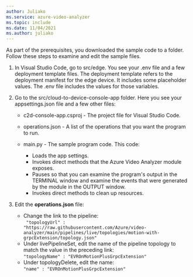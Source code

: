 ```yaml
---
author: Juliako
ms.service: azure-video-analyzer
ms.topic: include
ms.date: 11/04/2021
ms.author: juliako
---
```


As part of the prerequisites, you downloaded the sample code to a folder. Follow these steps to examine and edit the sample files.

1. In Visual Studio Code, go to src/edge. You see your .env file and a few deployment template files.
The deployment template refers to the deployment manifest for the edge device. It includes some placeholder values. The .env file includes the values for those variables.
1. Go to the src/cloud-to-device-console-app folder. Here you see your appsettings.json file and a few other files:

    * c2d-console-app.csproj - The project file for Visual Studio Code.
    * operations.json - A list of the operations that you want the program to run.
    * main.py - The sample program code. This code:
        
        * Loads the app settings.
        * Invokes direct methods that the Azure Video Analyzer module exposes. 
        * Pauses so that you can examine the program's output in the TERMINAL window and examine the events that were generated by the module in the OUTPUT window.
        * Invokes direct methods to clean up resources.
1. Edit the **operations.json** file:

    * Change the link to the pipeline: <br/>` "topologyUrl" : "https://raw.githubusercontent.com/Azure/video-analyzer/main/pipelines/live/topologies/motion-with-grpcExtension/topology.json"` 
    * Under livePipelineSet, edit the name of the pipeline topology to match the value in the preceding link: <br/>`"topologyName" : "EVROnMotionPlusGrpcExtension"` 
    * Under topologyDelete, edit the name: <br/>`"name" : "EVROnMotionPlusGrpcExtension" `
    

